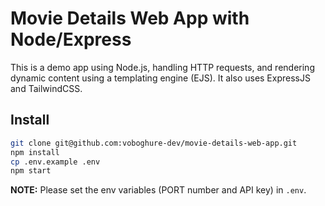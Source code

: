 # Movie Details Web App with Node/Express
This is a demo app using Node.js, handling HTTP requests, and rendering dynamic content using a templating engine (EJS). It also uses ExpressJS and TailwindCSS.

## Install

```sh
git clone git@github.com:voboghure-dev/movie-details-web-app.git
npm install
cp .env.example .env
npm start
```

**NOTE:** Please set the env variables (PORT number and API key) in `.env`.

